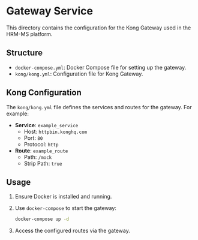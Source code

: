 # Gateway Service

This directory contains the configuration for the Kong Gateway used in the HRM-MS platform.

## Structure

- `docker-compose.yml`: Docker Compose file for setting up the gateway.
- `kong/kong.yml`: Configuration file for Kong Gateway.

## Kong Configuration

The `kong/kong.yml` file defines the services and routes for the gateway. For example:

- **Service**: `example_service`
  - Host: `httpbin.konghq.com`
  - Port: `80`
  - Protocol: `http`
- **Route**: `example_route`
  - Path: `/mock`
  - Strip Path: `true`

## Usage

1. Ensure Docker is installed and running.
2. Use `docker-compose` to start the gateway:

   ```bash
   docker-compose up -d
   ```

3. Access the configured routes via the gateway.
